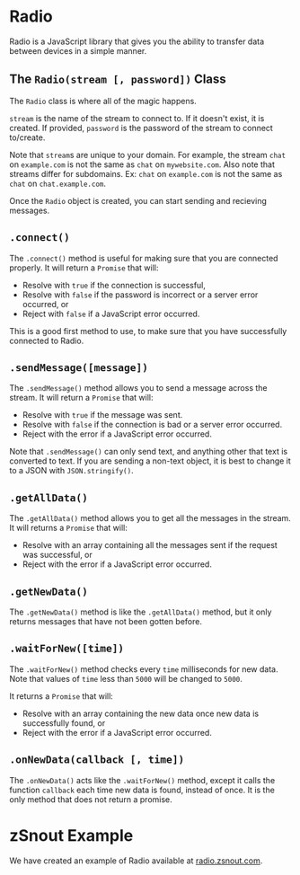 # Radio
Radio is a JavaScript library that gives you the ability to transfer data between devices in a simple manner.

## The `Radio(stream [, password])` Class
The `Radio` class is where all of the magic happens.

`stream` is the name of the stream to connect to. If it doesn't exist, it is created.
If provided, `password` is the password of the stream to connect to/create.

Note that `stream`s are unique to your domain. For example, the stream `chat` on `example.com` is not the same as `chat` on `mywebsite.com`. Also note that streams differ for subdomains. Ex: `chat` on `example.com` is not the same as `chat` on `chat.example.com`.

Once the `Radio` object is created, you can start sending and recieving messages.

## `.connect()`
The `.connect()` method is useful for making sure that you are connected properly. It will return a `Promise` that will:
 - Resolve with `true` if the connection is successful,
 - Resolve with `false` if the password is incorrect or a server error occurred, or
 - Reject with `false` if a JavaScript error occurred.

This is a good first method to use, to make sure that you have successfully connected to Radio.

## `.sendMessage([message])`
The `.sendMessage()` method allows you to send a message across the stream. It will return a `Promise` that will:
 - Resolve with `true` if the message was sent.
 - Resolve with `false` if the connection is bad or a server error occurred.
 - Reject with the error if a JavaScript error occurred.

Note that `.sendMessage()` can only send text, and anything other that text is converted to text. If you are sending a non-text object, it is best to change it to a JSON with `JSON.stringify()`.

## `.getAllData()`
The `.getAllData()` method allows you to get all the messages in the stream. It will returns a `Promise` that will:
 - Resolve with an array containing all the messages sent if the request was successful, or
 - Reject with the error if a JavaScript error occurred.

## `.getNewData()`
The `.getNewData()` method is like the `.getAllData()` method, but it only returns messages that have not been gotten before.

## `.waitForNew([time])`
The `.waitForNew()` method checks every `time` milliseconds for new data. Note that values of `time` less than `5000` will be changed to `5000`.

It returns a `Promise` that will:
 - Resolve with an array containing the new data once new data is successfully found, or
 - Reject with the error if a JavaScript error occurred.

## `.onNewData(callback [, time])`
The `.onNewData()` acts like the `.waitForNew()` method, except it calls the function `callback` each time new data is found, instead of once. It is the only method that does not return a promise.

# zSnout Example
We have created an example of Radio available at [radio.zsnout.com](https://radio.zsnout.com/).
